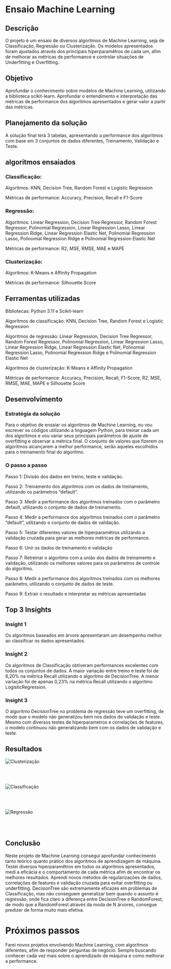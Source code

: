 # Ensaio Machine Learning


## Descrição

O projeto é um ensaio de diversos algoritmos de Machine Learning, seja de Classificação, Regressão ou Clusterização. Os modelos apresentados foram ajustados através dos principais hiperparamêtros de cada um, afim de melhorar as métricas de performance
e controlar situações de Underfitting e Overfitting. 

## Objetivo

Aprofundar o conhecimento sobre modelos de Machine Learning, utilizando a biblioteca scikit-learn. Aprofundar o entendimento e interpretação das métricas de performance dos algoritmos apresentados e gerar valor a partir das métricas.

## Planejamento da solução

A solução final terá 3 tabelas, apresentando a performance dos algoritmos com base em 3 conjuntos de dados diferentes, Treinamento, Validação e Teste.

## algoritmos ensaiados

### Classificação:
Algoritmos: KNN, Decision Tree, Random Forest e Logistic Regression

Métricas de performance: Accuracy, Precision, Recall e F1-Score

### Regressão:
Algoritmos: Linear Regression, Decision Tree Regressor, Random Forest Regressor, Polinomial Regression, Linear Regression Lasso, Linear Regression Ridge, Linear Regression Elastic Net, Polinomial Regression Lasso, Polinomial Regression Ridge e Polinomial Regression Elastic Net

Métricas de performance: R2, MSE, RMSE, MAE e MAPE

### Clusterização:
Algoritmos: K-Means e Affinity Propagation

Métricas de performance: Silhouette Score

## Ferramentas utilizadas

Bibliotecas: Python 3.11 e Scikit-learn

Algoritmos de classificação: KNN, Decision Tree, Random Forest e Logistic Regression

Algoritmos de regressão: Linear Regression, Decision Tree Regressor, Random Forest Regressor, Polinomial Regression, Linear Regression Lasso, Linear Regression Ridge, Linear Regression Elastic Net, Polinomial Regression Lasso, Polinomial Regression Ridge e Polinomial Regression Elastic Net

Algoritmos de clusterização: K-Means e Affinity Propagation

Métricas de performance: Accuracy, Precision, Recall, F1-Score, R2, MSE, RMSE, MAE, MAPE e Silhouette Score

## Desenvolvimento
### Estratégia da solução
Para o objetivo de ensaiar os algoritmos de Machine Learning, eu vou escrever os códigos utilizando a linguagem Python, para treinar cada um dos algoritmos e vou variar seus principais parâmetros de ajuste de overfitting e observar a métrica final. O conjunto de valores que fizerem os algoritmos alcançarem a melhor performance, serão aqueles escolhidos para o treinamento final do algoritmo.

### O passo a passo
Passo 1: Divisão dos dados em treino, teste e validação.

Passo 2: Treinamento dos algoritmos com os dados de treinamento, utilizando os parâmetros “default”.

Passo 3: Medir a performance dos algoritmos treinados com o parâmetro default, utilizando o conjunto de dados de treinamento.

Passo 4: Medir a performance dos algoritmos treinados com o parâmetro “default”, utilizando o conjunto de dados de validação.

Passo 5: Testar diferentes valores de hiperparamêtros utilizando a validação cruzada para gerar as melhores métricas de performance.

Passo 6: Unir os dados de treinamento e validação

Passo 7: Retreinar o algoritmo com a união dos dados de treinamento e validação, utilizando os melhores valores para os parâmetros de controle do algoritmo.

Passo 8: Medir a performance dos algoritmos treinados com os melhores parâmetro, utilizando o conjunto de dados de teste.

Passo 9: Extrair o resultado e interpretar as métricas apresentadas

## Top 3 Insights

### Insight 1
Os algoritmos baseados em árvore apresentaram um desempenho melhor ao classificar os dados apresentados.

### Insight 2
Os algoritmos de Classificação obtiveram performances excelentes com todos os conjuntos de dados. A maior variação entre treino e teste foi de 6,20% na métrica Recall utilizando o algoritmo de DecisionTree. A menor variação foi de apenas 0,23% na métrica Recall utilizando o algoritmo LogisticRegression.

### Insight 3
O algoritmo DecisionTree no problema de regressão teve um overfitting, de modo que o modelo não generalizou bem nos dados de validação e teste. Mesmo com diversos testes de hiperparametros e correlações de features, o modelo continuou não generalizando bem com os dados
de validação e teste.

## Resultados

![Clusterização](https://github.com/leprado06/FundML/blob/master/notebook/Clusterizacao/metrics_clus.png)

<br><br>

![Classificação](https://github.com/leprado06/FundML/blob/master/notebook/Classificacao/metrics_clas.png)

<br><br>

![Regressão](https://github.com/leprado06/FundML/blob/master/notebook/Regressao/metrics_reg.png)


<br><br>

## Conclusão

Neste projeto de Machine Learning consegui aprofundar conhecimento tanto teórico quanto prático dos algoritmos de aprendizagem de máquina. Testei diversos hiperparamêtros em todos os algoritmos apresentados, medi a eficácia e o comportamento de cada métrica afim de 
encontrar os melhores resultados. Aprendi novos métodos de regularizações de dados, correlações de features e validação cruzada para evitar overfitting ou underfitting.
DecisionTree são extremamente eficazes em problemas de Classificação, mas não conseguem generalizar bem quando o assunto é regressão, onde fica claro a diferença entre DecisionTree e RandomForest, de modo que a RandomForest através da moda de N árvores, consegue predizer de forma muito mais efetiva.

# Próximos passos

Farei novos projetos envolvendo Machine Learning, com algoritmos diferentes, afim de responder perguntas de negócio. Sempre buscando conhecer cada vez mais sobre o aprendizado de máquina e como melhorar a performance.
